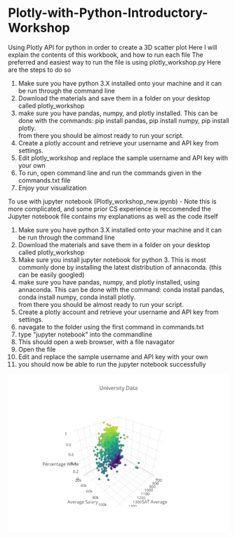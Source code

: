 # Plotly-with-Python-Introductory-Workshop
Using Plotly API for python in order to create a 3D scatter plot
Here I will explain the contents of this workbook, and how to run each file
The preferred and easiest way to run the file is using plotly_workshop.py
Here are the steps to do so
1.  Make sure you have python 3.X installed onto your machine and it can be run through the command line
2. Download the materials and save them in a folder on your desktop called plotly_workshop
2. make sure you have pandas, numpy, and plotly installed.  This can be done with the commands: 
pip install pandas,
pip install numpy,
pip install plotly.  
from there you should be almost ready to run your script.
3. Create a plotly account and retrieve your username and API key from settings.
4. Edit plotly_workshop and replace the sample username and API key with your own
5. To run, open command line and run the commands given in the commands.txt file
6. Enjoy your visualization

To use with jupyter notebook (Plotly_workshop_new.ipynb) - Note this is more complicated, and some prior CS experience is reccomended
the Jupyter notebook file contains my explanations as well as the code itself

1.  Make sure you have python 3.X installed onto your machine and it can be run through the command line
2. Download the materials and save them in a folder on your desktop called plotly_workshop
3. Make sure you install jupyter notebook for python 3.  This is most commonly done by installing the latest distribution of annaconda. (this can be easily googled)
4. make sure you have pandas, numpy, and plotly installed, using annaconda.  This can be done with the command: 
conda install pandas,
conda install numpy,
conda install plotly.  
from there you should be almost ready to run your script.
5. Create a plotly account and retrieve your username and API key from settings.
6. navagate to the folder using the first command in commands.txt
7. type "jupyter notebook" into the commandline
8. This should open a web browser, with a file navagator
9. Open the file 
10. Edit and replace the sample username and API key with your own
11. you should now be able to run the jupyter notebook successfully

![sample graph](univ_vis.png)
